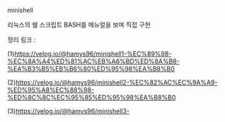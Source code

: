 minishell

리눅스의 쉘 스크립트 BASH를 메뉴얼을 보며 직접 구현

정리 링크 :  

(1)https://velog.io/@hamys96/minishell1-%EC%89%98-%EC%8A%A4%ED%81%AC%EB%A6%BD%ED%8A%B8-%EA%B3%B5%EB%B6%80%ED%95%98%EA%B8%B0
	
(2)https://velog.io/@hamys96/minishell2-%EC%82%AC%EC%9A%A9-%ED%95%A8%EC%88%98-%ED%8C%8C%EC%95%85%ED%95%98%EA%B8%B0
  
(3)https://velog.io/@hamys96/minishell3-
